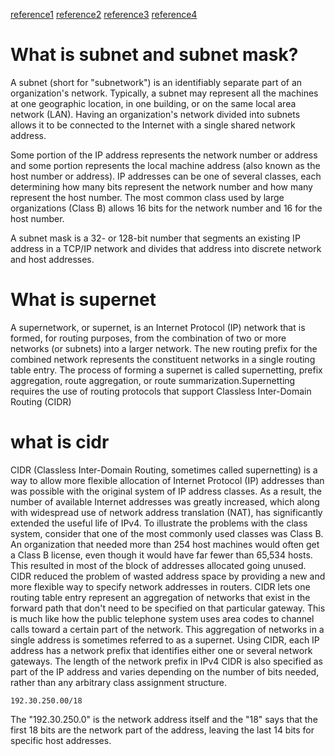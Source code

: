 [reference1](http://searchnetworking.techtarget.com/definition/subnet)
[reference2](http://searchnetworking.techtarget.com/definition/subnet-mask)
[reference3](https://en.wikipedia.org/wiki/Supernetwork)
[reference4](http://searchnetworking.techtarget.com/definition/CIDR)

# What is subnet and subnet mask?

A subnet (short for "subnetwork") is an identifiably separate part of an organization's network. Typically, a subnet may represent all the machines at one geographic location, in one building, or on the same local area network (LAN). Having an organization's network divided into subnets allows it to be connected to the Internet with a single shared network address.

Some portion of the IP address represents the network number or address and some portion represents the local machine address (also known as the host number or address). IP addresses can be one of several classes, each determining how many bits represent the network number and how many represent the host number. The most common class used by large organizations (Class B) allows 16 bits for the network number and 16 for the host number.

A subnet mask is a 32- or 128-bit number that segments an existing IP address in a TCP/IP network and divides that address into discrete network and host addresses.

# What is supernet

A supernetwork, or supernet, is an Internet Protocol (IP) network that is formed, for routing purposes, from the combination of two or more networks (or subnets) into a larger network. The new routing prefix for the combined network represents the constituent networks in a single routing table entry. The process of forming a supernet is called supernetting, prefix aggregation, route aggregation, or route summarization.Supernetting requires the use of routing protocols that support Classless Inter-Domain Routing (CIDR)

# what is cidr

CIDR (Classless Inter-Domain Routing, sometimes called supernetting) is a way to allow more flexible allocation of Internet Protocol (IP) addresses than was possible with the original system of IP address classes. As a result, the number of available Internet addresses was greatly increased, which along with widespread use of network address translation (NAT), has significantly extended the useful life of IPv4.
To illustrate the problems with the class system, consider that one of the most commonly used classes was Class B. An organization that needed more than 254 host machines would often get a Class B license, even though it would have far fewer than 65,534 hosts. This resulted in most of the block of addresses allocated going unused. 
CIDR reduced the problem of wasted address space by providing a new and more flexible way to specify network addresses in routers. CIDR lets one routing table entry represent an aggregation of networks that exist in the forward path that don't need to be specified on that particular gateway. This is much like how the public telephone system uses area codes to channel calls toward a certain part of the network. This aggregation of networks in a single address is sometimes referred to as a supernet.
Using CIDR, each IP address has a network prefix that identifies either one or several network gateways. The length of the network prefix in IPv4 CIDR is also specified as part of the IP address and varies depending on the number of bits needed, rather than any arbitrary class assignment structure.

```
192.30.250.00/18
```

The "192.30.250.0" is the network address itself and the "18" says that the first 18 bits are the network part of the address, leaving the last 14 bits for specific host addresses.

